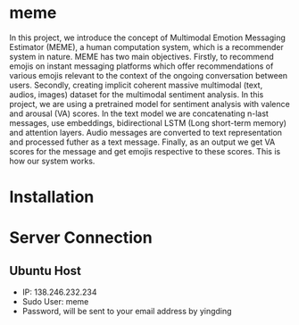 # meme
In this project, we introduce the concept of Multimodal Emotion Messaging Estimator (MEME), a human computation system, which is a recommender system in nature. MEME has two main objectives. Firstly, to recommend emojis on instant messaging platforms which offer recommendations of various emojis relevant to the context of the ongoing conversation between users. Secondly, creating implicit coherent massive multimodal (text, audios, images) dataset for the multimodal sentiment analysis. In this project, we are using a pretrained model for sentiment analysis with valence and arousal (VA) scores. In the text model we are concatenating n-last messages, use embeddings, bidirectional LSTM (Long short-term memory) and attention layers. Audio messages are converted to text representation and processed futher as a text message. Finally, as an output we get VA scores for the message and get emojis respective to these scores. This is how our system works.


# Installation

# Server Connection
## Ubuntu Host
* IP: 138.246.232.234
* Sudo User: meme
* Password, will be sent to your email address by yingding

